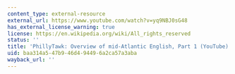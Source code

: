 ```yaml
---
content_type: external-resource
external_url: https://www.youtube.com/watch?v=yq9NBJ0sG48
has_external_license_warning: true
license: https://en.wikipedia.org/wiki/All_rights_reserved
status: ''
title: 'PhillyTawk: Overview of mid-Atlantic English, Part 1 (YouTube)'
uid: baa314a5-47b9-46d4-9449-6a2ca57a3aba
wayback_url: ''
---
```

